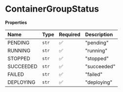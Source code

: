 # ContainerGroupStatus

**Properties**

| Name      | Type  | Required | Description |
| :-------- | :---- | :------- | :---------- |
| PENDING   | `str` | ✅       | "pending"   |
| RUNNING   | `str` | ✅       | "running"   |
| STOPPED   | `str` | ✅       | "stopped"   |
| SUCCEEDED | `str` | ✅       | "succeeded" |
| FAILED    | `str` | ✅       | "failed"    |
| DEPLOYING | `str` | ✅       | "deploying" |
